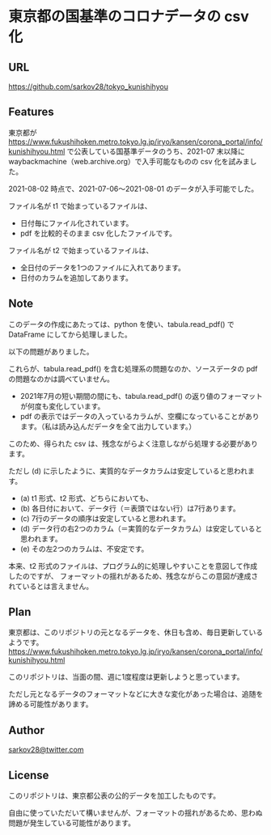 # 東京都の国基準のコロナデータの csv 化

## URL

https://github.com/sarkov28/tokyo_kunishihyou

## Features

東京都が https://www.fukushihoken.metro.tokyo.lg.jp/iryo/kansen/corona_portal/info/kunishihyou.html で公表している国基準データのうち、2021-07 末以降に waybackmachine（web.archive.org）で入手可能なものの csv 化を試みました。

2021-08-02 時点で、2021-07-06〜2021-08-01 のデータが入手可能でした。

ファイル名が t1 で始まっているファイルは、
- 日付毎にファイル化されています。
- pdf を比較的そのまま csv 化したファイルです。

ファイル名が t2 で始まっているファイルは、
- 全日付のデータを1つのファイルに入れてあります。
- 日付のカラムを追加してあります。

## Note

このデータの作成にあたっては、python を使い、tabula.read_pdf() で DataFrame にしてから処理しました。

以下の問題がありました。

これらが、tabula.read_pdf() を含む処理系の問題なのか、ソースデータの pdf の問題なのかは調べていません。

- 2021年7月の短い期間の間にも、tabula.read_pdf() の返り値のフォーマットが何度も変化しています。
- pdf の表示ではデータの入っているカラムが、空欄になっていることがあります。（私は読み込んだデータを全て出力しています。）

このため、得られた csv は、残念ながらよく注意しながら処理する必要があります。

ただし (d) に示したように、実質的なデータカラムは安定していると思われます。

- (a) t1 形式、t2 形式、どちらにおいても、
- (b) 各日付において、データ行（＝表頭ではない行）は7行あります。
- (c) 7行のデータの順序は安定していると思われます。
- (d) データ行の右2つのカラム（＝実質的なデータカラム）は安定していると思われます。
- (e) その左2つのカラムは、不安定です。

本来、t2 形式のファイルは、プログラム的に処理しやすいことを意図して作成したのですが、
フォーマットの揺れがあるため、残念ながらこの意図が達成されているとは言えません。

## Plan

東京都は、このリポジトリの元となるデータを、休日も含め、毎日更新しているようです。
https://www.fukushihoken.metro.tokyo.lg.jp/iryo/kansen/corona_portal/info/kunishihyou.html

このリポジトリは、当面の間、週に1度程度は更新しようと思っています。

ただし元となるデータのフォーマットなどに大きな変化があった場合は、追随を諦める可能性があります。

## Author

sarkov28@twitter.com

## License

このリポジトリは、東京都公表の公的データを加工したものです。

自由に使っていただいて構いませんが、フォーマットの揺れがあるため、思わぬ問題が発生している可能性があります。
